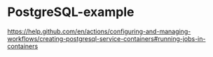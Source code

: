 # PostgreSQL-example
https://help.github.com/en/actions/configuring-and-managing-workflows/creating-postgresql-service-containers#running-jobs-in-containers
